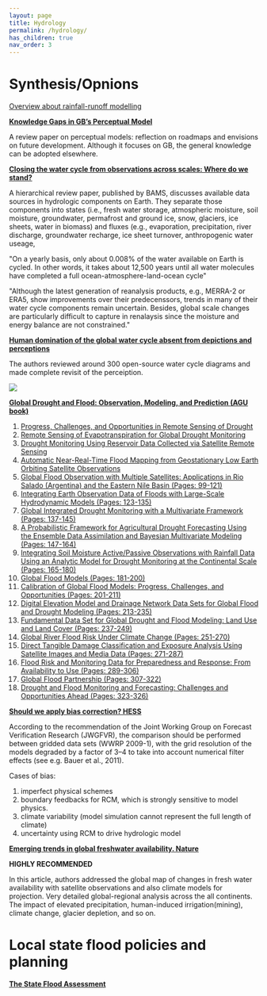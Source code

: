 ```yaml
---
layout: page
title: Hydrology
permalink: /hydrology/
has_children: true
nav_order: 3
---
```


# Synthesis/Opnions

[Overview about rainfall-runoff modelling](https://drive.google.com/open?id=1bwZbFXydSEWXUHGnEBmoow_iF37Zabaz)

[__Knowledge Gaps in GB’s Perceptual Model__](https://onlinelibrary.wiley.com/doi/pdf/10.1002/hyp.14288)

A review paper on perceptual models: reflection on roadmaps and envisions on future development. Although it focuses on GB, the general knowledge can be adopted elsewhere.

[__Closing the water cycle from observations across scales: Where do we stand?__](https://journals.ametsoc.org/configurable/content/journals$002fbams$002faop$002fBAMS-D-19-0316.1$002fBAMS-D-19-0316.1.xml?tab_body=pdf)

A hierarchical review paper, published by BAMS, discusses available data sources in hydrologic components on Earth. They separate those components into states (i.e., fresh water storage, atmospheric moisture, soil moisture, groundwater, permafrost and ground ice, snow, glaciers, ice sheets, water in biomass) and fluxes (e.g., evaporation, precipitation, river discharge, groundwater recharge, ice sheet turnover, anthropogenic water useage, 

"On a yearly basis, only about 0.008% of the water available on Earth is cycled. In other words, it takes about 12,500 years until all water molecules have completed a full ocean-atmosphere-land-ocean cycle"


"Although the latest generation of reanalysis products, e.g., MERRA-2 or ERA5, show improvements over their predecenssors, trends in many of their water cycle components remain uncertain. Besides, global scale changes are particularly difficult to capture in renalaysis since the moisture and energy balance are not constrained."

__[Human domination of the global water cycle absent from depictions and perceptions](https://www.nature.com/articles/s41561-019-0374-y)__

The authors reviewed around 300 open-source water cycle diagrams and made complete revisit of the perceiption.

<img src="https://media.springernature.com/full/springer-static/image/art%3A10.1038%2Fs41561-019-0374-y/MediaObjects/41561_2019_374_Fig3_HTML.png?as=webp">

[__Global Drought and Flood: Observation, Modeling, and Prediction (AGU book)__](https://agupubs.onlinelibrary.wiley.com/doi/book/10.1002/9781119427339)

1. [Progress, Challenges, and Opportunities in Remote Sensing of Drought](https://agupubs.onlinelibrary.wiley.com/doi/10.1002/9781119427339.ch1)
2. [Remote Sensing of Evapotranspiration for Global Drought Monitoring](https://agupubs.onlinelibrary.wiley.com/doi/10.1002/9781119427339.ch2)
3. [Drought Monitoring Using Reservoir Data Collected via Satellite Remote Sensing](https://agupubs.onlinelibrary.wiley.com/doi/10.1002/9781119427339.ch3)
4. [Automatic Near-Real-Time Flood Mapping from Geostationary Low Earth Orbiting Satellite Observations](https://agupubs.onlinelibrary.wiley.com/doi/10.1002/9781119427339.ch4)
5. [Global Flood Observation with Multiple Satellites: Applications in Rio Salado (Argentina) and the Eastern Nile Basin (Pages: 99-121)](https://agupubs.onlinelibrary.wiley.com/doi/10.1002/9781119427339.ch5)
6. [Integrating Earth Observation Data of Floods with Large-Scale Hydrodynamic Models (Pages: 123-135)](https://agupubs.onlinelibrary.wiley.com/doi/10.1002/9781119427339.ch6)
7. [Global Integrated Drought Monitoring with a Multivariate Framework (Pages: 137-145)](https://agupubs.onlinelibrary.wiley.com/doi/10.1002/9781119427339.ch7)
8. [A Probabilistic Framework for Agricultural Drought Forecasting Using the Ensemble Data Assimilation and Bayesian Multivariate Modeling (Pages: 147-164)](https://agupubs.onlinelibrary.wiley.com/doi/10.1002/9781119427339.ch8)
9. [Integrating Soil Moisture Active/Passive Observations with Rainfall Data Using an Analytic Model for Drought Monitoring at the Continental Scale (Pages: 165-180)](https://agupubs.onlinelibrary.wiley.com/doi/10.1002/9781119427339.ch9)
10. [Global Flood Models (Pages: 181-200)](https://agupubs.onlinelibrary.wiley.com/doi/10.1002/9781119427339.ch10)
11. [Calibration of Global Flood Models: Progress, Challenges, and Opportunities (Pages: 201-211)](https://agupubs.onlinelibrary.wiley.com/doi/10.1002/9781119427339.ch11)
12. [Digital Elevation Model and Drainage Network Data Sets for Global Flood and Drought Modeling (Pages: 213-235)](https://agupubs.onlinelibrary.wiley.com/doi/10.1002/9781119427339.ch12)
13. [Fundamental Data Set for Global Drought and Flood Modeling: Land Use and Land Cover (Pages: 237-249)](https://agupubs.onlinelibrary.wiley.com/doi/10.1002/9781119427339.ch13)
14. [Global River Flood Risk Under Climate Change (Pages: 251-270)](https://agupubs.onlinelibrary.wiley.com/doi/10.1002/9781119427339.ch14)
15. [Direct Tangible Damage Classification and Exposure Analysis Using Satellite Images and Media Data (Pages: 271-287)](https://agupubs.onlinelibrary.wiley.com/doi/10.1002/9781119427339.ch15)
16. [Flood Risk and Monitoring Data for Preparedness and Response: From Availability to Use (Pages: 289-306)](https://agupubs.onlinelibrary.wiley.com/doi/10.1002/9781119427339.ch16)
17. [Global Flood Partnership (Pages: 307-322)](https://agupubs.onlinelibrary.wiley.com/doi/10.1002/9781119427339.ch17)
18. [Drought and Flood Monitoring and Forecasting: Challenges and Opportunities Ahead (Pages: 323-326)](https://agupubs.onlinelibrary.wiley.com/doi/10.1002/9781119427339.ch18)

[__Should we apply bias correction? HESS__](https://hess.copernicus.org/preprints/9/5355/2012/hessd-9-5355-2012.pdf)

According to the recommendation of the Joint Working Group on Forecast Verification Research (JWGFVR), the comparison should be performed between gridded data sets (WWRP 2009-1), with the grid resolution of the models degraded by a factor of 3–4 to take into account numerical filter effects (see e.g. Bauer et al., 2011).

Cases of bias:
1. imperfect physical schemes
2. boundary feedbacks for RCM, which is strongly sensitive to model physics.
3. climate variability (model simulation cannot represent the full length of climate)
4. uncertainty using RCM to drive hydrologic model

__[Emerging trends in global freshwater availability. Nature](https://doi.org/10.1038/s41586-018-0123-1)__

**HIGHLY RECOMMENDED**

In this article, authors addressed the global map of changes in fresh water availability with satellite observations and also climate models for projection. Very detailed global-regional analysis across the all continents. The impact of elevated precipitation, human-induced irrigation(mining), climate change, glacier depletion, and so on. 

# Local state flood policies and planning
__[The State Flood Assessment](https://texasfloodassessment.org/doc/State-Flood-Assessment-report-86th-Legislation.pdf)__
